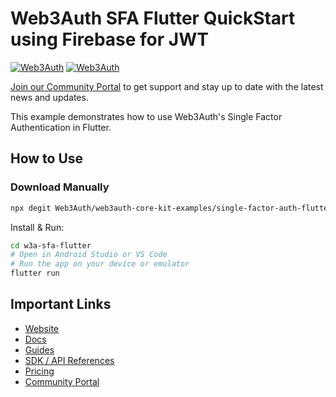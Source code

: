 # Web3Auth SFA Flutter QuickStart using Firebase for JWT

[![Web3Auth](https://img.shields.io/badge/Web3Auth-SDK-blue)](https://web3auth.io/docs/sdk/core-kit/sfa-flutter)
[![Web3Auth](https://img.shields.io/badge/Web3Auth-Community-cyan)](https://community.web3auth.io)

[Join our Community Portal](https://community.web3auth.io/) to get support and stay up to date with the latest news and updates.

This example demonstrates how to use Web3Auth's Single Factor Authentication in Flutter.

## How to Use

### Download Manually

```bash
npx degit Web3Auth/web3auth-core-kit-examples/single-factor-auth-flutter/sfa_flutter_quick_start w3a-sfa-flutter
```

Install & Run:

```bash
cd w3a-sfa-flutter
# Open in Android Studio or VS Code
# Run the app on your device or emulator
flutter run
```

## Important Links

- [Website](https://web3auth.io)
- [Docs](https://web3auth.io/docs)
- [Guides](https://web3auth.io/docs/content-hub?type=guides)
- [SDK / API References](https://web3auth.io/docs/sdk)
- [Pricing](https://web3auth.io/pricing.html)
- [Community Portal](https://community.web3auth.io)
